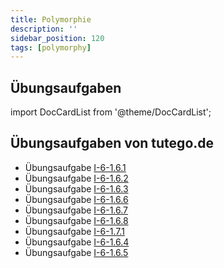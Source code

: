 ```yaml
---
title: Polymorphie
description: ''
sidebar_position: 120
tags: [polymorphy]
---
```


## Übungsaufgaben

import DocCardList from '@theme/DocCardList';

<DocCardList />

## Übungsaufgaben von tutego.de

- Übungsaufgabe [I-6-1.6.1](https://tutego.de/javabuch/aufgaben/oop_classes.html#_abstraktion_in_elektroger%C3%A4te_%C3%BCber_vererbung_einf%C3%BChren)
- Übungsaufgabe [I-6-1.6.2](https://tutego.de/javabuch/aufgaben/oop_classes.html#_anzahl_eingeschalteter_elektroger%C3%A4te_ermitteln)
- Übungsaufgabe [I-6-1.6.3](https://tutego.de/javabuch/aufgaben/oop_classes.html#_schiff_soll_jedes_elektroger%C3%A4t_aufnehmen)
- Übungsaufgabe [I-6-1.6.6](https://tutego.de/javabuch/aufgaben/oop_classes.html#_feuermelder_geht_nicht_aus_%C3%BCberschreiben_von_methoden)
- Übungsaufgabe [I-6-1.6.7](https://tutego.de/javabuch/aufgaben/oop_classes.html#_tostring_%C3%BCberschreiben)
- Übungsaufgabe [I-6-1.6.8](https://tutego.de/javabuch/aufgaben/oop_classes.html#_aufruf_der_methoden_der_oberklasse)
- Übungsaufgabe [I-6-1.7.1](https://tutego.de/javabuch/aufgaben/oop_classes.html#_urlaub_alle_ger%C3%A4te_ausschalten)
- Übungsaufgabe [I-6-1.6.4](https://tutego.de/javabuch/aufgaben/oop_classes.html#_funktionierende_radios_auf_das_schiff_nehmen)
- Übungsaufgabe [I-6-1.6.5](https://tutego.de/javabuch/aufgaben/oop_classes.html#_gleichwertigkeitstest_mit_pattern_variable_l%C3%B6sen_neu)
